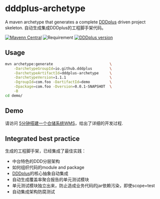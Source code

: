 # dddplus-archetype

A maven archetype that generates a complete [DDDplus](https://github.com/funkygao/cp-ddd-framework) driven project skeleton.
自动生成集成DDDplus的工程脚手架代码。

[![Mavenn Central](https://img.shields.io/maven-central/v/io.github.dddplus/dddplus-archetype.svg?label=Maven%20Central)](https://search.maven.org/search?q=a:dddplus-archetype)
![Requirement](https://img.shields.io/badge/JDK-8+-green.svg)
[![DDDplus version](https://img.shields.io/badge/DDDplus-1.1.1-blue)](https://github.com/funkygao/cp-ddd-framework)

## Usage

``` bash
mvn archetype:generate                          \
    -DarchetypeGroupId=io.github.dddplus        \
    -DarchetypeArtifactId=dddplus-archetype     \
    -DarchetypeVersion=1.1.1                    \
    -DgroupId=com.foo -DartifactId=demo         \
    -Dpackage=com.foo -Dversion=0.0.1-SNAPSHOT  \
    -B
cd demo/
```

## Demo

请访问 [5分钟搭建一个仓储系统WMS](https://github.com/dddplus/dddplus-archetype-demo)，给出了详细的开发过程.

## Integrated best practice

生成的工程脚手架，已经集成了最佳实践：
- 中台特色的DDD分层架构
- 如何组织代码的module and package
- [DDDplus](https://github.com/funkygao/cp-ddd-framework)的核心抽象自动集成
- 自动生成覆盖率聚合报告的单元测试模块
- 单元测试模块独立出来，防止造成业务代码的jar依赖污染，即使scope=test
- 自动集成架构防腐测试

